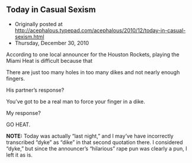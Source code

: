 ## Today in Casual Sexism

 * Originally posted at http://acephalous.typepad.com/acephalous/2010/12/today-in-casual-sexism.html
 * Thursday, December 30, 2010



According to one local announcer for the Houston Rockets, playing the Miami Heat is difficult because that

There are just too many holes in too many dikes and not nearly enough fingers.

His partner’s response?

You’ve got to be a real man to force your finger in a dike.

My response?

GO HEAT.

**NOTE:** Today was actually “last night,” and I may’ve have incorrectly transcribed “dyke” as “dike” in that second quotation there. I considered “dyke,” but since the announcer’s “hilarious” rape pun was clearly a pun, I left it as is.

		
